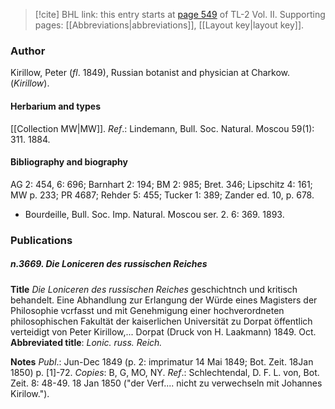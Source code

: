 > [!cite] BHL link: this entry starts at [page 549](https://www.biodiversitylibrary.org/item/103253#page/575/mode/1up) of TL-2 Vol. II.
> Supporting pages: [[Abbreviations|abbreviations]], [[Layout key|layout key]].

### Author

Kirillow, Peter (*fl*. 1849), Russian botanist and physician at Charkow. (*Kirillow*).

#### Herbarium and types

[[Collection MW|MW]].
*Ref*.: Lindemann, Bull. Soc. Natural. Moscou 59(1): 311. 1884.

#### Bibliography and biography

AG 2: 454, 6: 696; Barnhart 2: 194; BM 2: 985; Bret. 346; Lipschitz 4: 161; MW p. 233; PR 4687; Rehder 5: 455; Tucker 1: 389; Zander ed. 10, p. 678.
- Bourdeille, Bull. Soc. Imp. Natural. Moscou ser. 2. 6: 369. 1893.

### Publications

##### n.3669. Die Loniceren des russischen Reiches

**Title**
*Die Loniceren des russischen Reiches* geschichtnch und kritisch behandelt. Eine Abhandlung zur Erlangung der Würde eines Magisters der Philosophie vcrfasst und mit Genehmigung einer hochverordneten philosophischen Fakultät der kaiserlichen Universität zu Dorpat öffentlich verteidigt von Peter Kirillow,... Dorpat (Druck von H. Laakmann) 1849. Oct.
**Abbreviated title**: *Lonic. russ. Reich.*

**Notes**
*Publ*.: Jun-Dec 1849 (p. 2: imprimatur 14 Mai 1849; Bot. Zeit. 18Jan 1850) p. \[1\]-72. *Copies*: B, G, MO, NY.
*Ref*.: Schlechtendal, D. F. L. von, Bot. Zeit. 8: 48-49. 18 Jan 1850 ("der Verf.... nicht zu verwechseln mit Johannes Kirilow.").

